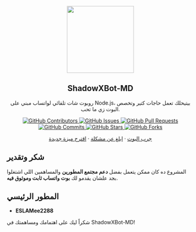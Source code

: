 <p align="center">
 <img width="180px" src="https://i.ibb.co/Qn1W6cP/image.png" align="center"/>
 <h2 align="center">ShadowXBot-MD</h2>
 <p align="center">روبوت شات تلقائي لواتساب مبني على Node.js، بيتيحلك تعمل حاجات كتير وتخصص البوت زي ما تحب.</p>
</p>

<p align="center">
  <a href="https://github.com/ESLAMee2288/ShadowXBot-MD/graphs/contributors">
    <img alt="GitHub Contributors" src="https://img.shields.io/github/contributors/ESLAMee2288/ShadowXBot-MD?style=for-the-badge" />
  </a>
  <a href="https://github.com/ESLAMee2288/ShadowXBot-MD/issues">
    <img alt="GitHub Issues" src="https://img.shields.io/github/issues/ESLAMee2288/ShadowXBot-MD?style=for-the-badge" />
  </a>
  <a href="https://github.com/ESLAMee2288/ShadowXBot-MD/pulls">
    <img alt="GitHub Pull Requests" src="https://img.shields.io/github/issues-pr/ESLAMee2288/ShadowXBot-MD?style=for-the-badge" />
  </a>
  <a href="https://github.com/ESLAMee2288/ShadowXBot-MD/commits">
    <img alt="GitHub Commits" src="https://img.shields.io/github/commit-activity/m/ESLAMee2288/ShadowXBot-MD?style=for-the-badge" />
  </a>
  <a href="https://github.com/ESLAMee2288/ShadowXBot-MD">
    <img alt="GitHub Stars" src="https://img.shields.io/github/stars/ESLAMee2288/ShadowXBot-MD?style=for-the-badge" />
  </a>
  <a href="https://github.com/ESLAMee2288/ShadowXBot-MD/fork">
    <img alt="GitHub Forks" src="https://img.shields.io/github/forks/ESLAMee2288/ShadowXBot-MD?style=for-the-badge" />
  </a>
</p>

<p align="center">
  <a href="https://api.whatsapp.com/send?phone=+5219992843881&text=&text=.menu">جرب البوت</a>
  ·
  <a href="https://github.com/ESLAMee2288/ShadowXBot-MD/issues/new?assignees=&labels=Bug">ابلغ عن مشكلة</a>
  ·
  <a href="https://github.com/ESLAMee2288/ShadowXBot-MD/issues/new?assignees=&labels=Enhancement">اقترح ميزة جديدة</a>
</p>

## شكر وتقدير

المشروع ده كان ممكن يتعمل بفضل **دعم مجتمع المطورين** والمساهمين اللي اشتغلوا بجد علشان يقدمو لك **بوت واتساب ثابت وموثوق فيه**.

## المطور الرئيسي

- **ESLAMee2288**

شكراً ليك على اهتمامك ومساهمتك في ShadowXBot-MD!
